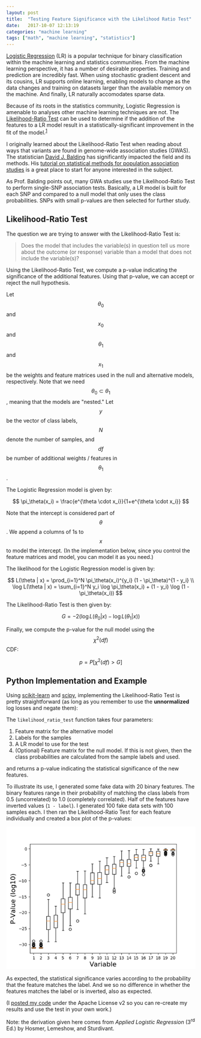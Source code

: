 ```yaml
---
layout: post
title:  "Testing Feature Significance with the Likelihood Ratio Test"
date:   2017-10-07 12:13:19
categories: "machine learning"
tags: ["math", "machine learning", "statistics"]
---
```

[Logistic Regression](https://en.wikipedia.org/wiki/Logistic_regression) (LR) is a popular technique for binary classification within the machine learning and statistics communities.  From the machine learning perspective, it has a number of desirable properties.  Training and prediction are incredibly fast. When using stochastic gradient descent and its cousins, LR supports online learning, enabling models to change as the data changes and training on datasets larger than the available memory on the machine.  And finally, LR naturally accomodates sparse data.

Because of its roots in the statistics community, Logistic Regression is amenable to analyses other machine learning techniques are not.  The [Likelihood-Ratio Test](https://en.wikipedia.org/wiki/Likelihood-ratio_test) can be used to determine if the addition of the features to a LR model result in a statistically-significant improvement in the fit of the model.<sup>[1](#hosmer)</sup>

I originally learned about the Likelihood-Ratio Test when reading about ways that variants are found in genome-wide association studies (GWAS).  The statistician [David J. Balding](https://en.wikipedia.org/wiki/David_Balding) has significantly impacted the field and its methods.  His [tutorial on statistical methods for population association studies](http://www.montefiore.ulg.ac.be/~kvansteen/GBIO0009-1/ac20112012/Class4/Balding2006.pdf) is a great place to start for anyone interested in the subject.

As Prof. Balding points out, many GWA studies use the Likelihood-Ratio Test to perform single-SNP association tests.  Basically, a LR model is built for each SNP and compared to a null model that only uses the class probabilities.  SNPs with small p-values are then selected for further study.

## Likelihood-Ratio Test
The question we are trying to answer with the Likelihood-Ratio Test is:

> Does the model that includes the variable(s) in question tell us more about the outcome (or response) variable than a model that does not include the variable(s)?

Using the Likelihood-Ratio Test, we compute a p-value indicating the significance of the additional features.  Using that p-value, we can accept or reject the null hypothesis.

Let $$\theta_0$$ and $$x_0$$ and $$\theta_1$$ and $$x_1$$ be the weights and feature matrices used in the null and alternative models, respectively.  Note that we need $$\theta_0 \subset \theta_1$$, meaning that the models are "nested."  Let $$y$$ be the vector of class labels, $$N$$ denote the number of samples, and $$df$$ be number of additional weights / features in $$\theta_1$$.

The Logistic Regression model is given by:

$$
\pi_\theta(x_i) = \frac{e^{\theta \cdot x_i}}{1+e^{\theta \cdot x_i}}
$$

Note that the intercept is considered part of $$\theta$$.  We append a columns of 1s to $$x$$ to model the intercept. (In the implementation below, since you control the feature matrices and model, you can model it as you need.)

The likelihood for the Logistic Regression model is given by:

$$
L(\theta | x) = \prod_{i=1}^N \pi_\theta(x_i)^{y_i} (1 - \pi_\theta)^{1 - y_i} \\
\log L(\theta | x) = \sum_{i=1}^N y_i \log \pi_\theta(x_i) + (1 - y_i) \log (1 - \pi_\theta(x_i))
$$

The Likelihood-Ratio Test is then given by:

$$
G = -2 (\log L(\theta_0 | x) - \log L(\theta_1 | x))
$$

Finally, we compute the p-value for the null model using the $$\chi^2(df)$$ CDF:

$$
p = P[\chi^2(df) > G]
$$

## Python Implementation and Example
Using [scikit-learn](http://scikit-learn.org/stable/) and [scipy](https://www.scipy.org/), implementing the Likelihood-Ratio Test is pretty straightforward (as long as you remember to use the **unnormalized** log losses and negate them):

<script src="https://gist.github.com/rnowling/ec9c9038e492d55ffae2ae257aa4acd9.js?file=likelihood_ratio_test.py"></script>

The `likelihood_ratio_test` function takes four parameters:

1. Feature matrix for the alternative model
2. Labels for the samples
3. A LR model to use for the test
4. (Optional) Feature matrix for the null model.  If this is not given, then the class probabilities are calculated from the sample labels and used.

and returns a p-value indicating the statistical significance of the new features.

To illustrate its use, I generated some fake data with 20 binary features.  The binary features range in their probability of matching the class labels from 0.5 (uncorrelated) to 1.0 (completely correlated).  Half of the features have inverted values (`1 - label`).  I generated 100 fake data sets with 100 samples each.  I then ran the Likelihood-Ratio Test for each feature individually and created a box plot of the p-values:

![](/images/likelihood_ratio_test_p_values_boxplot.png)

As expected, the statistical significance varies according to the probability that the feature matches the label.  And we so no difference in whether the features matches the label or is inverted, also as expected.

(I [posted my code](https://gist.github.com/rnowling/ec9c9038e492d55ffae2ae257aa4acd9) under the Apache License v2 so you can re-create my results and use the test in your own work.)


<a name="hosmer"></a>Note: the derivation given here comes from *Applied Logistic Regression* (3<sup>rd</sup> Ed.) by Hosmer, Lemeshow, and Sturdivant.
